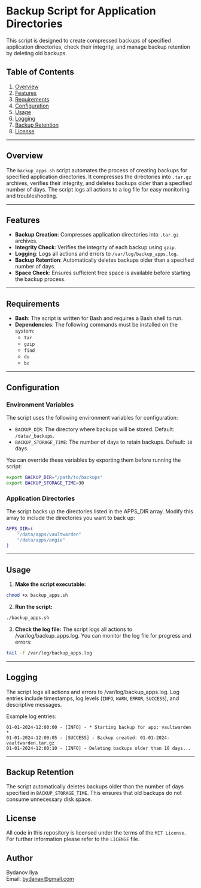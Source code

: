 # Backup Script for Application Directories

This script is designed to create compressed backups of specified application directories, check their integrity, and manage backup retention by deleting old backups.

## Table of Contents
1. [Overview](#overview)
2. [Features](#features)
3. [Requirements](#requirements)
4. [Configuration](#configuration)
5. [Usage](#usage)
6. [Logging](#logging)
7. [Backup Retention](#backup-retention)
8. [License](#license)

---

## Overview

The `backup_apps.sh` script automates the process of creating backups for specified application directories. It compresses the directories into `.tar.gz` archives, verifies their integrity, and deletes backups older than a specified number of days. The script logs all actions to a log file for easy monitoring and troubleshooting.

---

## Features

- **Backup Creation**: Compresses application directories into `.tar.gz` archives.
- **Integrity Check**: Verifies the integrity of each backup using `gzip`.
- **Logging**: Logs all actions and errors to `/var/log/backup_apps.log`.
- **Backup Retention**: Automatically deletes backups older than a specified number of days.
- **Space Check**: Ensures sufficient free space is available before starting the backup process.

---

## Requirements

- **Bash**: The script is written for Bash and requires a Bash shell to run.
- **Dependencies**: The following commands must be installed on the system:
  - `tar`
  - `gzip`
  - `find`
  - `du`
  - `bc`

---

## Configuration

### Environment Variables

The script uses the following environment variables for configuration:

- `BACKUP_DIR`: The directory where backups will be stored. Default: `/data/_backups`.
- `BACKUP_STORAGE_TIME`: The number of days to retain backups. Default: `10` days.

You can override these variables by exporting them before running the script:

```bash
export BACKUP_DIR="/path/to/backups"
export BACKUP_STORAGE_TIME=30
```

### Application Directories
The script backs up the directories listed in the APPS_DIR array. Modify this array to include the directories you want to back up:
```bash
APPS_DIR=(
    "/data/apps/vaultwarden"
    "/data/apps/angie"
)
```

---

## Usage

1. **Make the script executable:**
```bash
chmod +x backup_apps.sh
```
2. **Run the script:**
```bash
./backup_apps.sh
```
3. **Check the log file:**
The script logs all actions to /var/log/backup_apps.log. You can monitor the log file for progress and errors:
```bash
tail -f /var/log/backup_apps.log
```
---
## Logging
The script logs all actions and errors to /var/log/backup_apps.log. Log entries include timestamps, log levels (`INFO`, `WARN`, `ERROR`, `SUCCESS`), and descriptive messages.

Example log entries:
```log
01-01-2024-12:00:00 - [INFO] - * Starting backup for app: vaultwarden *
01-01-2024-12:00:05 - [SUCCESS] - Backup created: 01-01-2024-vaultwarden.tar.gz
01-01-2024-12:00:10 - [INFO] - Deleting backups older than 10 days...
```

---
## Backup Retention
The script automatically deletes backups older than the number of days specified in `BACKUP_STORAGE_TIME`. This ensures that old backups do not consume unnecessary disk space.

## License

All code in this repository is licensed under the terms of the `MIT License`. For further information please refer to the `LICENSE` file.


## Author

Bydanov Ilya \
Email: bydanav@gmail.com
